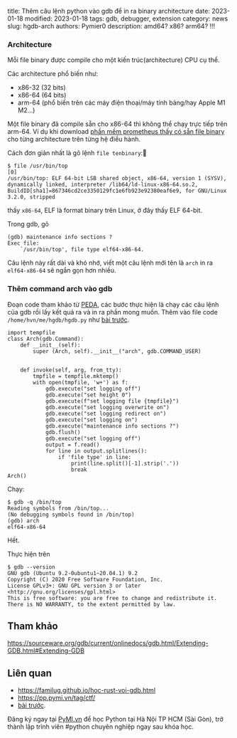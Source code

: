 title: Thêm câu lệnh python vào gdb để in ra binary architecture
date: 2023-01-18
modified: 2023-01-18
tags: gdb, debugger, extension
category: news
slug: hgdb-arch
authors: Pymier0
description: amd64? x86? arm64? !!!

### Architecture
Mỗi file binary được compile cho một kiến trúc(architecture) CPU cụ thể.

Các architecture phổ biến như:

- x86-32 (32 bits)
- x86-64 (64 bits)
- arm-64 (phổ biến trên các máy điện thoại/máy tính bảng/hay Apple M1 M2...)

Một file binary đã compile sẵn cho x86-64 thì không thể chạy trực tiếp trên arm-64.
Ví dụ khi download [phần mềm prometheus thấy có sẵn file binary](https://github.com/prometheus/prometheus/releases/tag/v2.41.0) cho từng architecture trên từng hệ điều hành.

Cách đơn giản nhất là gõ lệnh `file tenbinary`:

```
$ file /usr/bin/top                                                                           [0]
/usr/bin/top: ELF 64-bit LSB shared object, x86-64, version 1 (SYSV), dynamically linked, interpreter /lib64/ld-linux-x86-64.so.2, BuildID[sha1]=867346cd2ce3350129fc1e6fb923e92380eaf6e9, for GNU/Linux 3.2.0, stripped
```

thấy `x86-64`, ELF là format binary trên Linux, ở đây thấy ELF 64-bit.

Trong gdb, gõ

```
(gdb) maintenance info sections ?
Exec file:
    `/usr/bin/top', file type elf64-x86-64.
```

Câu lệnh này rất dài và khó nhớ, viết một câu lệnh mới tên là `arch` in ra `elf64-x86-64` sẽ ngắn gọn hơn nhiều.

### Thêm command arch vào gdb
Đoạn code tham khảo từ [PEDA](https://github.com/longld/peda), các bước thực hiện là chạy các câu lệnh của gdb
rồi lấy kết quả ra và in ra phần mong muốn. Thêm vào file code `/home/hvn/me/hgdb/hgdb.py` như [bài trước]({static}/hgdb.md).


```
import tempfile
class Arch(gdb.Command):
    def __init__(self):
        super (Arch, self).__init__("arch", gdb.COMMAND_USER)


    def invoke(self, arg, from_tty):
        tmpfile = tempfile.mktemp()
        with open(tmpfile, 'w+') as f:
            gdb.execute("set logging off")
            gdb.execute("set height 0")
            gdb.execute(f"set logging file {tmpfile}")
            gdb.execute("set logging overwrite on")
            gdb.execute("set logging redirect on")
            gdb.execute("set logging on")
            gdb.execute("maintenance info sections ?")
            gdb.flush()
            gdb.execute("set logging off")
            output = f.read()
            for line in output.splitlines():
                if 'file type' in line:
                    print(line.split()[-1].strip('.'))
                    break
Arch()
```

Chạy:

```
$ gdb -q /bin/top
Reading symbols from /bin/top...
(No debugging symbols found in /bin/top)
(gdb) arch
elf64-x86-64
```

Hết.

Thực hiện trên

```
$ gdb --version
GNU gdb (Ubuntu 9.2-0ubuntu1~20.04.1) 9.2
Copyright (C) 2020 Free Software Foundation, Inc.
License GPLv3+: GNU GPL version 3 or later <http://gnu.org/licenses/gpl.html>
This is free software: you are free to change and redistribute it.
There is NO WARRANTY, to the extent permitted by law.
```

## Tham khảo
<https://sourceware.org/gdb/current/onlinedocs/gdb.html/Extending-GDB.html#Extending-GDB>

## Liên quan
- <https://familug.github.io/hoc-rust-voi-gdb.html>
- <https://pp.pymi.vn/tag/ctf/>
- [bài trước]({static}/hgdb.md).

Đăng ký ngay tại [PyMI.vn](https://pymi.vn) để học Python tại Hà Nội TP HCM (Sài Gòn),
trở thành lập trình viên #python chuyên nghiệp ngay sau khóa học.
